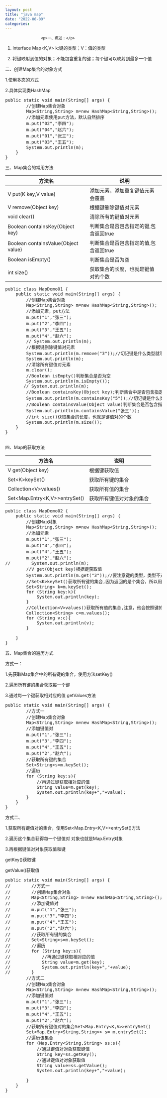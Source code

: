 ```yaml
---
layout: post
title: "java map"
date: "2022-06-09"
categories: 
---
```


                    <p>一、概述：</p> 
<ol>
<li> <p>Interface Map&lt;K,V&gt; k:键的类型；V：值的类型</p> </li>
<li> <p>将键映射到值的对象；不能包含重复的键；每个键可以映射到最多一个值</p> </li>
</ol>
<p>二、创建Map集合的对象方式</p> 
<p>1.使用多态的方式</p> 
<p>2.具体实现类HashMap</p> 
<pre>public static void main(String[] args) {
        //创建Map集合对象
        Map&lt;String,String&gt; m=new HashMap&lt;String,String&gt;();
        //添加元素使用put方法，默认自然排序
        m.put("02","李四");
        m.put("04","赵六");
        m.put("01","张三");
        m.put("03","王五");
        System.out.println(m);
    }
}</pre> 
<p>三、Map集合的常用方法</p> 
<table>
<thead><tr>
<th>方法名</th>
<th>说明</th>
</tr></thead>
<tbody>
<tr>
<td>V put(K key,V value)</td>
<td>添加元素，添加重复键值元素会覆盖</td>
</tr>
<tr>
<td>V remove(Object key)</td>
<td>根据键删除键值对元素</td>
</tr>
<tr>
<td>void clear()</td>
<td>清除所有的键值对元素</td>
</tr>
<tr>
<td>Boolean containsKey(Object key)</td>
<td>判断集合是否包含指定的键,包含返回true</td>
</tr>
<tr>
<td>Boolean containsValue(Object value)</td>
<td>判断集合是否包含指定的值,包含返回true</td>
</tr>
<tr>
<td>Boolean isEmpty()</td>
<td>判断集合是否为空</td>
</tr>
<tr>
<td>int size()</td>
<td>获取集合的长度，也就是键值对的个数</td>
</tr>
</tbody>
</table>
<pre>public class MapDemo01 {
    public static void main(String[] args) {
        //创建Map集合对象
        Map&lt;String,String&gt; m=new HashMap&lt;String,String&gt;();
        //添加元素，put方法
        m.put("1","张三");
        m.put("2","李四");
        m.put("3","王五");
        m.put("4","赵六");
        // System.out.println(m);
        //根据键删除键值对元素
        System.out.println(m.remove("3"));//切记键是什么类型就写什么类型，不然会返回null
        System.out.println(m);
        //清除所有键值对元素
        m.clear();
        //Boolean isEmpty()判断集合是否为空
        System.out.println(m.isEmpty());
       // System.out.println(m);
        //Boolean containsKey(Object key);判断集合中是否包含指定的键
        System.out.println(m.containsKey("5"));//切记键是什么类型就写什么类型，不然会返回null
        //Boolean containsValue(Object value)判断集合是否包含指定的值,包含返回true
        System.out.println(m.containsValue("张三"));
        //int size()获取集合的长度，也就是键值对的个数
        System.out.println(m.size());
    }
}
​</pre> 
<p>四、Map的获取方法</p> 
<table>
<thead><tr>
<th>方法名</th>
<th>说明</th>
</tr></thead>
<tbody>
<tr>
<td>V get(Object key)</td>
<td>根据键获取值</td>
</tr>
<tr>
<td>Set&lt;K&gt;keySet()</td>
<td>获取所有键的集合</td>
</tr>
<tr>
<td>Collection&lt;V&gt;values()</td>
<td>获取所有值的集合</td>
</tr>
<tr>
<td>Set&lt;Map.Entry&lt;K,V&gt;&gt;entrySet()</td>
<td>获取所有键值对对象的集合</td>
</tr>
</tbody>
</table>
<pre>public class MapDemo02 {
    public static void main(String[] args) {
        //创建Map对象
        Map&lt;String,String&gt; m=new HashMap&lt;String,String&gt;();
        //添加元素
        m.put("1","张三");
        m.put("3","李四");
        m.put("4","王五");
        m.put("2","赵六");
//        System.out.println(m);
        //V get(Object key)根据键获取值
        System.out.println(m.get("3"));//要注意键的类型，类型不对会报null
        //Set&lt;K&gt;keySet()获取所有键的集合,因为返回的是个集合，所以用增强for遍历
        Set&lt;String&gt; k=m.keySet();
        for (String key:k){
            System.out.println(key);
        }
        //Collection&lt;V&gt;values()获取所有值的集合,注意，他会按照键的排序对值进行排序
        Collection&lt;String&gt; c=m.values();
        for (String v:c){
            System.out.println(v);
        }
​
    }
}</pre> 
<p>五、Map集合的遍历方式</p> 
<p>方式一：</p> 
<p>1.先获取Map集合中的所有键的集合，使用方法setKey()</p> 
<p>2.遍历所有键的集合获取每一个键</p> 
<p>3.通过每一个键获取相对应的值 getValues方法</p> 
<pre>public static void main(String[] args) {
        //方式一
        //创建Map集合对象
        Map&lt;String,String&gt; m=new HashMap&lt;String,String&gt;();
        //添加键值对
        m.put("1","张三");
        m.put("3","李四");
        m.put("4","王五");
        m.put("2","赵六");
        //获取所有键的集合
        Set&lt;String&gt;s=m.keySet();
        //遍历
        for (String key:s){
            //再通过键获取相对应的值
            String value=m.get(key);
            System.out.println(key+","+value);
        }
    }
}</pre> 
<p>方式二、</p> 
<p>1.获取所有键值对的集合，使用Set&lt;Map.Entry&lt;K,V&gt;&gt;entrySet()方法</p> 
<p>2.遍历这个集合获得每一个键值对 对象也就是Map.Entry对象</p> 
<p>3.再根据键值对对象获取值和键</p> 
<p>getKey()获取键</p> 
<p>getValue()获取值</p> 
<pre>public static void main(String[] args) {
//        //方式一
//        //创建Map集合对象
//        Map&lt;String,String&gt; m=new HashMap&lt;String,String&gt;();
//        //添加键值对
//        m.put("1","张三");
//        m.put("3","李四");
//        m.put("4","王五");
//        m.put("2","赵六");
//        //获取所有键的集合
//        Set&lt;String&gt;s=m.keySet();
//        //遍历
//        for (String key:s){
//            //再通过键获取相对应的值
//            String value=m.get(key);
//            System.out.println(key+","+value);
//        }
        //方式二
        //创建Map集合对象
        Map&lt;String,String&gt; m=new HashMap&lt;String,String&gt;();
        //添加键值对
        m.put("1","张三");
        m.put("3","李四");
        m.put("4","王五");
        m.put("2","赵六");
        //获取所有键值对的集合Set&lt;Map.Entry&lt;K,V&gt;&gt;entrySet()
        Set&lt;Map.Entry&lt;String,String&gt;&gt; s= m.entrySet();
        //遍历该集合
        for (Map.Entry&lt;String,String&gt; ss:s){
            //通过键值对对象获取键值
            String key=ss.getKey();
            //通过键值对对象获取值
            String value=ss.getValue();
            System.out.println(key+","+value);
​
        }
    }
}</pre>
                

